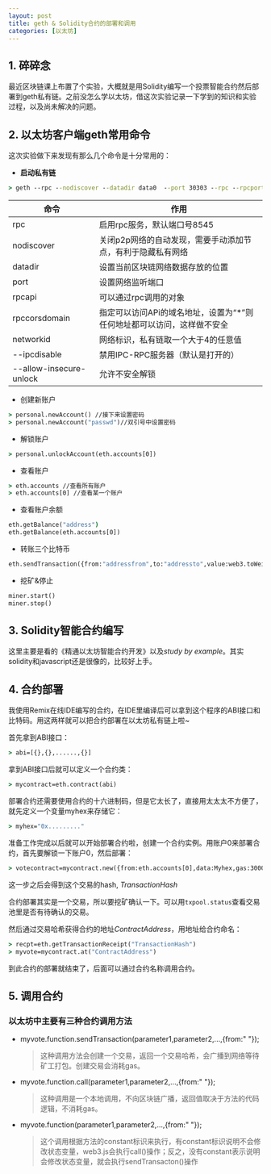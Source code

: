 ```yaml
---
layout: post
title: geth & Solidity合约的部署和调用
categories: [以太坊]
---
```




## 1. 碎碎念

最近区块链课上布置了个实验，大概就是用Solidity编写一个投票智能合约然后部署到geth私有链。之前没怎么学以太坊，借这次实验记录一下学到的知识和实验过程，以及尚未解决的问题。

## 2. 以太坊客户端geth常用命令

这次实验做下来发现有那么几个命令是十分常用的：

* **启动私有链**

```cmd
> geth --rpc --nodiscover --datadir data0  --port 30303 --rpc --rpcport 8545 --rpcapi "db,eth,net,web3" --rpccorsdomain "*" --networkid 1108 --ipcdisable console --allow-insecure-unlock
```



| 命令                    | 作用                                                         |
| ----------------------- | ------------------------------------------------------------ |
| rpc                     | 启用rpc服务，默认端口号8545                                  |
| nodiscover              | 关闭p2p网络的自动发现，需要手动添加节点，有利于隐藏私有网络  |
| datadir                 | 设置当前区块链网络数据存放的位置                             |
| port                    | 设置网络监听端口                                             |
| rpcapi                  | 可以通过rpc调用的对象                                        |
| rpccorsdomain           | 指定可以访问APi的域名地址，设置为“*”则任何地址都可以访问，这样做不安全 |
| networkid               | 网络标识，私有链取一个大于4的任意值                          |
| --ipcdisable            | 禁用IPC-RPC服务器（默认是打开的）                            |
| --allow-insecure-unlock | 允许不安全解锁                                               |

* 创建新账户

```cmd
> personal.newAccount() //接下来设置密码
> personal.newAccount("passwd")//双引号中设置密码
```

* 解锁账户

```cmd
> personal.unlockAccount(eth.accounts[0])
```

* 查看账户

```cmd
> eth.accounts //查看所有账户
> eth.accounts[0] //查看某一个账户
```

* 查看账户余额

```cmd
eth.getBalance("address")
eth.getBalance(eth.accounts[0])
```

* 转账三个比特币

```cmd
eth.sendTransaction({from:"addressfrom",to:"addressto",value:web3.toWei(3,"ether")})
```

* 挖矿&停止

```cmd
miner.start()
miner.stop()
```

## 3. Solidity智能合约编写

这里主要是看的《精通以太坊智能合约开发》以及*study by example*。其实solidity和javascript还是很像的，比较好上手。

## 4. 合约部署

我使用Remix在线IDE编写的合约，在IDE里编译后可以拿到这个程序的ABI接口和比特码。用这两样就可以把合约部署在以太坊私有链上啦~

首先拿到ABI接口：

```cmd
> abi=[{},{},......,{}]
```

拿到ABI接口后就可以定义一个合约类：

```cmd
> mycontract=eth.contract(abi)
```

部署合约还需要使用合约的十六进制码，但是它太长了，直接用太太太不方便了，就先定义一个变量myhex来存储它：

```cmd
> myhex="0x........."
```

准备工作完成以后就可以开始部署合约啦，创建一个合约实例。用账户0来部署合约，首先要解锁一下账户0，然后部署：

```cmd
> votecontract=mycontract.new({from:eth.accounts[0],data:Myhex,gas:3000000})
```

这一步之后会得到这个交易的hash, *TransactionHash*

合约部署其实是一个交易，所以要挖矿确认一下。可以用`txpool.status`查看交易池里是否有待确认的交易。

然后通过交易哈希获得合约的地址*ContractAddress*，用地址给合约命名：

```cmd
> recpt=eth.getTransactionReceipt("TransactionHash")
> myvote=mycontract.at("ContractAddress")
```

到此合约的部署就结束了，后面可以通过合约名称调用合约。

## 5. 调用合约

### 以太坊中主要有三种合约调用方法

* myvote.function.sendTransaction(parameter1,parameter2,...,{from:" "});

  > 这种调用方法会创建一个交易，返回一个交易哈希，会广播到网络等待矿工打包。创建交易会消耗gas。

* myvote.function.call(parameter1,parameter2,...,{from:" "});

  > 这种调用是一个本地调用，不向区块链广播，返回值取决于方法的代码逻辑，不消耗gas。

* myvote.function(parameter1,parameter2,...,{from:" "});

  > 这个调用根据方法的constant标识来执行，有constant标识说明不会修改状态变量，web3.js会执行call()操作；反之，没有constant表示说明会修改状态变量，就会执行sendTransacton()操作

